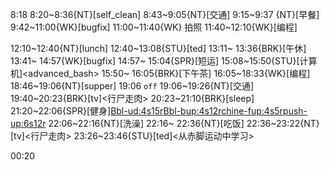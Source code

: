 
8:18
8:20~8:36{NT}[self_clean]
8:43~9:05{NT}[交通]
9:15~9:37 {NT}[早餐]
9:42~11:00{WK}[bugfix]<WA>
11:00~11:40{WK} 拍照
11:40~12:10{WK}[编程]<WA>

12:10~12:40{NT}[lunch]
12:40~13:08{STU}[ted]
13:11~ 13:36{BRK}[午休]
13:41~ 14:57{WK}[bugfix]<WA>
14:57~ 15:04{SPR}[短运]
15:08~15:50{STU}[计算机]<advanced_bash>
15:50~ 16:05{BRK}[下午茶]
16:05~18:33{WK}[编程]<life-time-tracker>
18:46~19:06{NT}[supper]
19:06 `off`
19:06~19:26{NT}[交通]
19:40~20:23{BRK}[tv]<行尸走肉>
20:23~21:10{BRK}[sleep]
21:20~22:06{SPR}[健身]<Bbl-ud:4s15r><Bbl-bup:4s12r><chine-fup:4s5r><push-up:6s12r>
22:06~22:16{NT}[洗澡]
22:16~ 22:36{NT}[吃饭]
22:36~23:22{NT}[tv]<行尸走肉>
23:26~23:46{STU}[ted]<从赤脚运动中学习>

00:20



